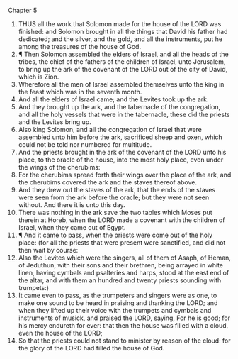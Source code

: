 

Chapter 5

1. THUS all the work that Solomon made for the house of the LORD was finished: and Solomon brought in all the things that David his father had dedicated; and the silver, and the gold, and all the instruments, put he among the treasures of the house of God.
2. ¶ Then Solomon assembled the elders of Israel, and all the heads of the tribes, the chief of the fathers of the children of Israel, unto Jerusalem, to bring up the ark of the covenant of the LORD out of the city of David, which is Zion.
3. Wherefore all the men of Israel assembled themselves unto the king in the feast which was in the seventh month.
4. And all the elders of Israel came; and the Levites took up the ark.
5. And they brought up the ark, and the tabernacle of the congregation, and all the holy vessels that were in the tabernacle, these did the priests and the Levites bring up.
6. Also king Solomon, and all the congregation of Israel that were assembled unto him before the ark, sacrificed sheep and oxen, which could not be told nor numbered for multitude.
7. And the priests brought in the ark of the covenant of the LORD unto his place, to the oracle of the house, into the most holy place, even under the wings of the cherubims:
8. For the cherubims spread forth their wings over the place of the ark, and the cherubims covered the ark and the staves thereof above.
9. And they drew out the staves of the ark, that the ends of the staves were seen from the ark before the oracle; but they were not seen without.  And there it is unto this day.
10. There was nothing in the ark save the two tables which Moses put therein at Horeb, when the LORD made a covenant with the children of Israel, when they came out of Egypt.
11. ¶ And it came to pass, when the priests were come out of the holy place: (for all the priests that were present were sanctified, and did not then wait by course:
12. Also the Levites which were the singers, all of them of Asaph, of Heman, of Jeduthun, with their sons and their brethren, being arrayed in white linen, having cymbals and psalteries and harps, stood at the east end of the altar, and with them an hundred and twenty priests sounding with trumpets:)
13. It came even to pass, as the trumpeters and singers were as one, to make one sound to be heard in praising and thanking the LORD; and when they lifted up their voice with the trumpets and cymbals and instruments of musick, and praised the LORD, saying, For he is good; for his mercy endureth for ever: that then the house was filled with a cloud, even the house of the LORD;
14. So that the priests could not stand to minister by reason of the cloud: for the glory of the LORD had filled the house of God.

